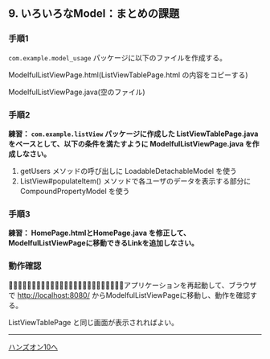 ## 9. いろいろなModel：まとめの課題

### 手順1

`com.example.model_usage` パッケージに以下のファイルを作成する。

 ModelfulListViewPage.html(ListViewTablePage.html の内容をコピーする) 
 
 ModelfulListViewPage.java(空のファイル)
 
### 手順2
 
**練習： `com.example.listView` パッケージに作成した ListViewTablePage.java をベースとして、以下の条件を満たすように ModelfulListViewPage.java を作成しなさい。**

1. getUsers メソッドの呼び出しに LoadableDetachableModel を使う
2. ListView#populateItem() メソッドで各ユーザのデータを表示する部分に CompoundPropertyModel を使う

### 手順3

**練習： HomePage.htmlとHomePage.java を修正して、ModelfulListViewPageに移動できるLinkを追加しなさい。**

### 動作確認

􏰘􏰙􏰒􏰏􏰚􏰎􏰛􏰁􏰑􏰜􏰝􏰉􏰊􏰞􏰟􏰈􏰐􏰌􏰓􏰠􏰠􏰄􏰍􏰡􏰀アプリケーションを再起動して、ブラウザで [http://localhost:8080/](http://localhost:8080/)  からModelfulListViewPageに移動し、動作を確認する。

ListViewTablePage と同じ画面が表示されればよい。

---

[ハンズオン10へ](./HandsOn10.md)

